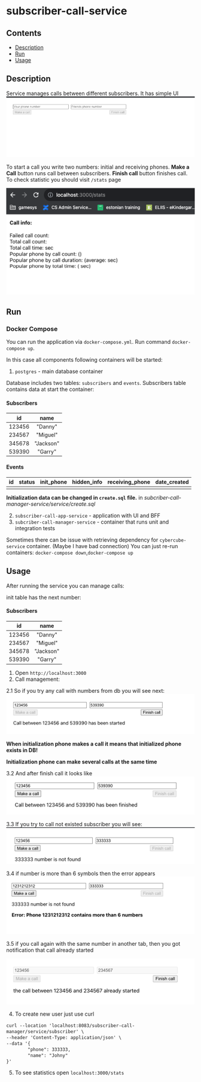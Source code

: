 # subscriber-call-service

## Contents

* [Description](#description)
* [Run](#run)
* [Usage](#usage)

## Description

Service manages calls between different subscribers. It has simple UI
![./images/img.png](./images/img.png)

To start a call you write two numbers: initial and receiving phones.
**Make a Call** button runs call between subscribers.
**Finish call** button finishes call.
To check statistic you should visit `/stats` page

![img_1.png](./images/img_1.png)



## Run
### Docker Compose
You can run the application via `docker-compose.yml`.
Run command `docker-compose up`.

In this case all components following containers will be started:

1. `postgres` - main  database container

Database includes two tables: `subscribers` and `events`.
Subscribers table contains data at start the container:

#### Subscribers

|     id      | name |
|:-----------:|:----:|
|   123456    | "Danny" |
|   234567    | "Miguel"  |
|   345678    | "Jackson"  |
|  539390     | "Garry"  |

#### Events

| id | status | init_phone | hidden_info | receiving_phone |     date_created     |
|:--:|:------:|:----------:|:-----------:|:---------------:|:--------------------:|
|    |   |            |             |                 |  |



**Initialization data can be changed in `create.sql` file.** in _subcriber-call-manager-service/service/create.sql_


2. `subscriber-call-app-service` - application with UI and BFF
3. `subcriber-call-manager-service` - container that runs unit and integration tests


Sometimes there can be issue with retrieving dependency for `cybercube-service` container. (Maybe I have bad connection)
You can just re-run containers: `docker-compose down`,`docker-compose up`



## Usage

After running the service you can manage calls:

init table has the next number:
#### Subscribers

|     id      | name |
|:-----------:|:----:|
|   123456    | "Danny" |
|   234567    | "Miguel"  |
|   345678    | "Jackson"  |
|  539390     | "Garry"  |

1. Open `http://localhost:3000`
2. Call management:

2.1 So if you try any call with  numbers from db you will see next:
![img_2.png](./images/img_2.png)

**When initialization phone makes a call it means that initialized phone exists in DB!**

**Initialization phone can make several calls at the same time**

3.2 And after finish call it looks like
![img_3.png](./images/img_3.png)

3.3 If you try to call not existed subscriber you will see: 
![img_4.png](./images/img_4.png)

3.4 if number is more than 6 symbols then the error appears
![img_5.png](./images/img_5.png)

3.5 if you call again with the same number in another tab, then you got notification that call already started

![img6.png](images/img6.png)

4. To create new user just use curl

```
curl --location 'localhost:8083/subscriber-call-manager/service/subscriber' \
--header 'Content-Type: application/json' \
--data '{
        "phone": 333333,
        "name": "Johny"
}'
```

5. To see statistics open `localhost:3000/stats`







 
